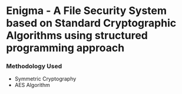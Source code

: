 # Enigma - A File Security System based on Standard Cryptographic Algorithms using structured programming approach
### Methodology Used
* Symmetric Cryptography
* AES Algorithm
